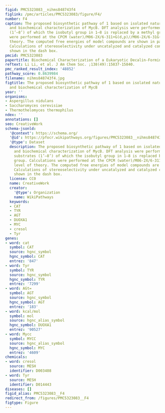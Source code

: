 ```yaml
---
figid: PMC5323083__nihms848743f4
figlink: /pmc/articles/PMC5323083/figure/F4/
number: F4
caption: The proposed biosynthetic pathway of 1 based on isolated natural products
  and biochemical characterization of MycB. DFT analysis were performed on model substrates
  (1’–8’) of which the isobutyl group in 1–8 is replaced by a methyl group. Calculations
  were performed at the CPCM (water)/M06-2X/6-311+G(d,p)//M06-2X/6-31G(d) level of
  theory. The computed free energies of model compounds are shown in parenthesis.
  Calculations of stereoselectivity under uncatalyzed and catalyzed conditions are
  shown in the dash box.
pmcid: PMC5323083
papertitle: Biochemical Characterization of a Eukaryotic Decalin-Forming Diels–Alderase.
reftext: Li Li, et al. J Am Chem Soc. ;138(49):15837-15840.
pmc_ranked_result_index: '48852'
pathway_score: 0.8639984
filename: nihms848743f4.jpg
figtitle: The proposed biosynthetic pathway of 1 based on isolated natural products
  and biochemical characterization of MycB
year: ''
organisms:
- Aspergillus nidulans
- Saccharomyces cerevisiae
- Thermothelomyces thermophilus
ndex: ''
annotations: []
seo: CreativeWork
schema-jsonld:
  '@context': https://schema.org/
  '@id': https://pfocr.wikipathways.org/figures/PMC5323083__nihms848743f4.html
  '@type': Dataset
  description: The proposed biosynthetic pathway of 1 based on isolated natural products
    and biochemical characterization of MycB. DFT analysis were performed on model
    substrates (1’–8’) of which the isobutyl group in 1–8 is replaced by a methyl
    group. Calculations were performed at the CPCM (water)/M06-2X/6-311+G(d,p)//M06-2X/6-31G(d)
    level of theory. The computed free energies of model compounds are shown in parenthesis.
    Calculations of stereoselectivity under uncatalyzed and catalyzed conditions are
    shown in the dash box.
  license: CC0
  name: CreativeWork
  creator:
    '@type': Organization
    name: WikiPathways
  keywords:
  - CAT
  - TYR
  - AGT
  - DUOXA1
  - MYC
  - cresol
  - Tyr
genes:
- word: cat
  symbol: CAT
  source: hgnc_symbol
  hgnc_symbol: CAT
  entrez: '847'
- word: Tyr
  symbol: TYR
  source: hgnc_symbol
  hgnc_symbol: TYR
  entrez: '7299'
- word: AGt=
  symbol: AGT
  source: hgnc_symbol
  hgnc_symbol: AGT
  entrez: '183'
- word: kcal/mol
  symbol: mol
  source: hgnc_alias_symbol
  hgnc_symbol: DUOXA1
  entrez: '90527'
- word: Mycc
  symbol: MYCC
  source: hgnc_alias_symbol
  hgnc_symbol: MYC
  entrez: '4609'
chemicals:
- word: cresol
  source: MESH
  identifier: D003408
- word: Tyr
  source: MESH
  identifier: D014443
diseases: []
figid_alias: PMC5323083__F4
redirect_from: /figures/PMC5323083__F4
figtype: Figure
---
```

